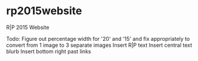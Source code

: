 rp2015website
=============

R|P 2015 Website

Todo:
Figure out percentage width for '20' and '15' and fix appropriately to convert from 1 image to 3 separate images
Insert R|P text
Insert central text blurb
Insert bottom right past links
